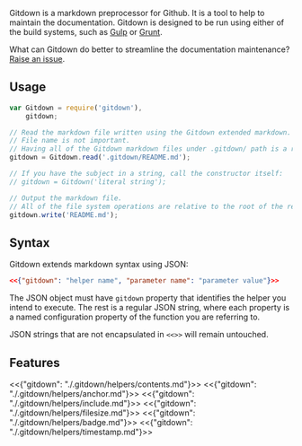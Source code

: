 Gitdown is a markdown preprocessor for Github. It is a tool to help to maintain the documentation. Gitdown is designed to be run using either of the build systems, such as [Gulp](http://gulpjs.com/) or [Grunt](http://gruntjs.com/).

What can Gitdown do better to streamline the documentation maintenance? [Raise an issue](https://github.com/gajus/gitdown/issues).

## Usage

```js
var Gitdown = require('gitdown'),
    gitdown;

// Read the markdown file written using the Gitdown extended markdown.
// File name is not important.
// Having all of the Gitdown markdown files under .gitdown/ path is a recommended convention.
gitdown = Gitdown.read('.gitdown/README.md');

// If you have the subject in a string, call the constructor itself:
// gitdown = Gitdown('literal string');

// Output the markdown file.
// All of the file system operations are relative to the root of the repository.
gitdown.write('README.md');
```

## Syntax

Gitdown extends markdown syntax using JSON:

```json
<<{"gitdown": "helper name", "parameter name": "parameter value"}>>
```

The JSON object must have `gitdown` property that identifies the helper you intend to execute. The rest is a regular JSON string, where each property is a named configuration property of the function you are referring to.

JSON strings that are not encapsulated in `<<>>` will remain untouched.

## Features

<<{"gitdown": "./.gitdown/helpers/contents.md"}>>
<<{"gitdown": "./.gitdown/helpers/anchor.md"}>>
<<{"gitdown": "./.gitdown/helpers/include.md"}>>
<<{"gitdown": "./.gitdown/helpers/filesize.md"}>>
<<{"gitdown": "./.gitdown/helpers/badge.md"}>>
<<{"gitdown": "./.gitdown/helpers/timestamp.md"}>>